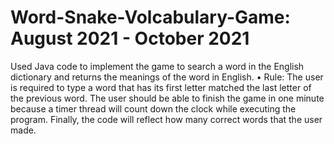 # Word-Snake-Volcabulary-Game: August 2021 - October 2021

Used Java code to implement the game to search a word in the English dictionary and returns the meanings of the word in English. 
•	Rule: The user is required to type a word that has its first letter matched the last letter of the previous word. The user should be able to finish the game in one minute because a timer thread will count down the clock while executing the program. Finally, the code will reflect how many correct words that the user made. 

